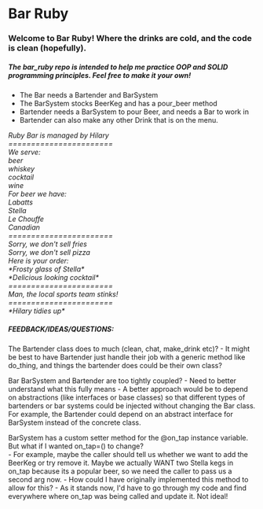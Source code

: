 # Bar Ruby

### Welcome to Bar Ruby!  Where the drinks are cold, and the code is clean (hopefully).

##### The bar_ruby repo is intended to help me practice OOP and SOLID programming principles.  Feel free to make it your own!

- The Bar needs a Bartender and BarSystem
- The BarSystem stocks BeerKeg and has a pour_beer method
- Bartender needs a BarSystem to pour Beer, and needs a Bar to work in
- Bartender can also make any other Drink that is on the menu.

<em>
Ruby Bar is managed by Hilary  <br/>
======================= <br/>
We serve:<br/>
beer<br/>
whiskey<br/>
cocktail<br/>
wine<br/>
For beer we have:<br/>
Labatts<br/>
Stella<br/>
Le Chouffe<br/>
Canadian<br/>
=======================<br/>
Sorry, we don't sell fries<br/>
Sorry, we don't sell pizza<br/>
Here is your order:<br/>
*Frosty glass of Stella*<br/>
*Delicious looking cocktail*<br/>
=======================<br/>
Man, the local sports team stinks!<br/>
=======================<br/>
*Hilary tidies up*
</em>


##### FEEDBACK/IDEAS/QUESTIONS:

The Bartender class does to much (clean, chat, make_drink etc)?
    - It might be best to have Bartender just handle their job with a generic method like do_thing, and things the bartender does could be their own class?

Bar BarSystem and Bartender are too tightly coupled?
    - Need to better understand what this fully means
    - A better approach would be to depend on abstractions (like interfaces or base classes) so that different types of bartenders or bar systems could be injected without changing the Bar class.  For example, the Bartender could depend on an abstract interface for BarSystem instead of the concrete class.

BarSystem has a custom setter method for the @on_tap instance variable.  But what if I wanted on_tap=() to change?  
    - For example, maybe the caller should tell us whether we want to add the BeerKeg or try remove it.  Maybe we actually WANT two Stella kegs in on_tap because its a popular beer, so we need the caller to pass us a second arg now.
    - How could I have originally implemented this method to allow for this?
    - As it stands now, I'd have to go through my code and find everywhere where on_tap was being called and update it.  Not ideal!

